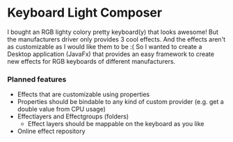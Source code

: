 # Keyboard Light Composer

I bought an RGB lighty colory pretty keyboard(y) that looks awesome! But the manufacturers driver only provides 3 cool effects. And the effects aren't as customizable as I would like them to be :(
So I wanted to create a Desktop application (JavaFx) that provides an easy framework to create new effects for RGB keyboards of different manufacturers.

### Planned features
  * Effects that are customizable using properties
  * Properties should be bindable to any kind of custom provider (e.g. get a double value from CPU usage)
  * Effectlayers and Effectgroups (folders)
    * Effect layers should be mappable on the keyboard as you like
  * Online effect repository
